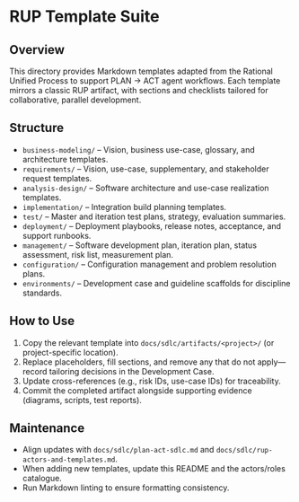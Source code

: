 # RUP Template Suite

## Overview
This directory provides Markdown templates adapted from the Rational Unified Process to support PLAN → ACT agent workflows. Each template mirrors a classic RUP artifact, with sections and checklists tailored for collaborative, parallel development.

## Structure
- `business-modeling/` – Vision, business use-case, glossary, and architecture templates.
- `requirements/` – Vision, use-case, supplementary, and stakeholder request templates.
- `analysis-design/` – Software architecture and use-case realization templates.
- `implementation/` – Integration build planning templates.
- `test/` – Master and iteration test plans, strategy, evaluation summaries.
- `deployment/` – Deployment playbooks, release notes, acceptance, and support runbooks.
- `management/` – Software development plan, iteration plan, status assessment, risk list, measurement plan.
- `configuration/` – Configuration management and problem resolution plans.
- `environments/` – Development case and guideline scaffolds for discipline standards.

## How to Use
1. Copy the relevant template into `docs/sdlc/artifacts/<project>/` (or project-specific location).
2. Replace placeholders, fill sections, and remove any that do not apply—record tailoring decisions in the Development Case.
3. Update cross-references (e.g., risk IDs, use-case IDs) for traceability.
4. Commit the completed artifact alongside supporting evidence (diagrams, scripts, test reports).

## Maintenance
- Align updates with `docs/sdlc/plan-act-sdlc.md` and `docs/sdlc/rup-actors-and-templates.md`.
- When adding new templates, update this README and the actors/roles catalogue.
- Run Markdown linting to ensure formatting consistency.
